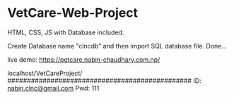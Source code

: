 # VetCare-Web-Project
HTML, CSS, JS with Database included.


Create Database name "clncdb" and then import SQL database file.
Done...

live demo: https://petcare.nabin-chaudhary.com.np/

localhost/VetCareProject/
###############################################
ID: nabin.clnc@gmail.com
Pwd: 111
